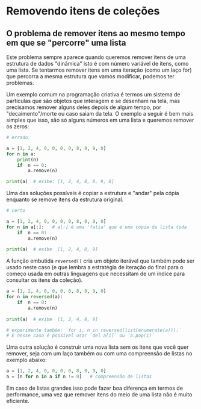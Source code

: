 # Removendo itens de coleções



## O problema de remover itens ao mesmo tempo em que se "percorre" uma lista

Este problema sempre aparece quando queremos remover itens de uma estrutura de dados "dinâmica" isto é com número variável de itens, como uma lista. Se tentarmos remover itens em uma iteração (como um laço for) que percorra a mesma estrutura que vamos modificar, podemos ter problemas. 

Um exemplo comum na programação criativa é termos um sistema de partículas que são objetos que interagem e se desenham na tela, mas precisamos remover alguns deles depois de algum tempo, por "decaimento"/morte ou caso saiam da tela. O exemplo a seguir é bem mais simples que isso, são só alguns números em uma lista e queremos remover os zeros:

```python
# errado

a = [1, 2, 4, 0, 0, 0, 0, 8, 0, 9, 0]
for n in a:
    print(n)
    if  n == 0:
        a.remove(n)

print(a)  # exibe: [1, 2, 4, 8, 0, 9, 0]
```

Uma das soluções possíveis é copiar a estrutura e "andar" pela cópia enquanto se remove itens da estrutura original. 

```python
# certo

a = [1, 2, 4, 0, 0, 0, 0, 8, 0, 9, 0]
for n in a[:]:   # a[:] é uma 'fatia' que é uma cópia da lista toda
    if  n == 0:
        a.remove(n)
        
print(a)  # exibe  [1, 2, 4, 8, 9]
``` 

A função embutida `reversed()` cria um objeto iterável que também pode ser usado neste caso (e que lembra a estratégia de iteração do final para o começo usada em outras linguagens que necessitam de um índice para consultar os itens da coleção).

```python
a = [1, 2, 4, 0, 0, 0, 0, 8, 0, 9, 0]
for n in reversed(a):
    if  n == 0:
        a.remove(n) 
        
print(a)  # exibe  [1, 2, 4, 8, 9]

# experimente também: `for i, n in reversed(list(enumerate(a))):`
# E nesse caso é possível usar `del a[i]` ou `a.pop(i)`
```
Uma outra solução é construir uma nova lista sem os itens que você quer remover, seja com um laço também ou com uma compreensão de listas no exemplo abaixo:

```python
a = [1, 2, 4, 0, 0, 0, 0, 8, 0, 9, 0]
a = [n for n in a if n != 0]   # compreensão de listas
```
Em caso de listas grandes isso pode fazer boa diferença em termos de performance, uma vez que remover itens do meio de uma lista não é muito eficiente.

